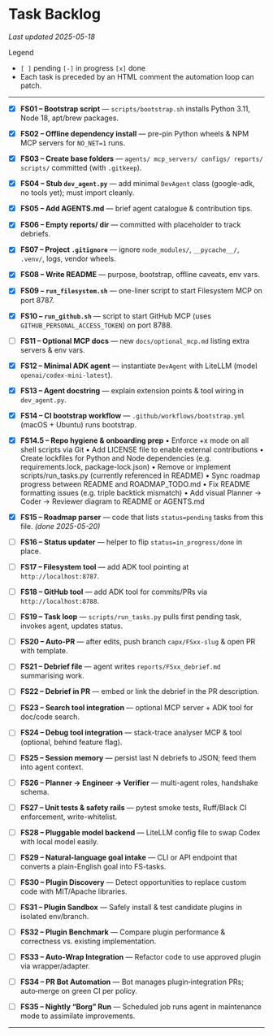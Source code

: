 # Task Backlog  
_Last updated 2025-05-18_

Legend  
* `[ ]` pending   `[-]` in progress   `[x]` done  
* Each task is preceded by an HTML comment the automation loop can patch.

---

<!-- TASK:FS01 status=done -->
- [x] **FS01 – Bootstrap script** — `scripts/bootstrap.sh` installs Python 3.11, Node 18, apt/brew packages.

<!-- TASK:FS02 status=done -->
- [x] **FS02 – Offline dependency install** — pre-pin Python wheels & NPM MCP servers for `NO_NET=1` runs.

<!-- TASK:FS03 status=done -->
- [x] **FS03 – Create base folders** — `agents/ mcp_servers/ configs/ reports/ scripts/` committed (with `.gitkeep`).

<!-- TASK:FS04 status=done -->
- [x] **FS04 – Stub `dev_agent.py`** — add minimal `DevAgent` class (google-adk, no tools yet); must import cleanly.

<!-- TASK:FS05 status=done -->
- [x] **FS05 – Add AGENTS.md** — brief agent catalogue & contribution tips.

<!-- TASK:FS06 status=done -->
- [x] **FS06 – Empty reports/ dir** — committed with placeholder to track debriefs.

<!-- TASK:FS07 status=done -->
- [x] **FS07 – Project `.gitignore`** — ignore `node_modules/`, `__pycache__/`, `.venv/`, logs, vendor wheels.

<!-- TASK:FS08 status=done -->
- [x] **FS08 – Write README** — purpose, bootstrap, offline caveats, env vars.

<!-- TASK:FS09 status=done -->
- [x] **FS09 – `run_filesystem.sh`** — one-liner script to start Filesystem MCP on port 8787.

<!-- TASK:FS10 status=done -->
- [x] **FS10 – `run_github.sh`** — script to start GitHub MCP (uses `GITHUB_PERSONAL_ACCESS_TOKEN`) on port 8788.

<!-- TASK:FS11 status=pending -->
- [ ] **FS11 – Optional MCP docs** — new `docs/optional_mcp.md` listing extra servers & env vars.

<!-- TASK:FS12 status=done -->
- [x] **FS12 – Minimal ADK agent** — instantiate `DevAgent` with LiteLLM (model `openai/codex-mini-latest`).

<!-- TASK:FS13 status=pending -->
- [x] **FS13 – Agent docstring** — explain extension points & tool wiring in `dev_agent.py`.

<!-- TASK:FS14 status=done -->
- [x] **FS14 – CI bootstrap workflow** — `.github/workflows/bootstrap.yml` (macOS + Ubuntu) runs bootstrap.

<!-- TASK:FS14.5 status=done -->
- [x] **FS14.5 – Repo hygiene & onboarding prep**
    • Enforce +x mode on all shell scripts via Git
    • Add LICENSE file to enable external contributions
    • Create lockfiles for Python and Node dependencies (e.g. requirements.lock, package-lock.json)
    • Remove or implement scripts/run_tasks.py (currently referenced in README)
    • Sync roadmap progress between README and ROADMAP_TODO.md
    • Fix README formatting issues (e.g. triple backtick mismatch)
    • Add visual Planner → Coder → Reviewer diagram to README or AGENTS.md

<!-- TASK:FS15 status=done -->
- [x] **FS15 – Roadmap parser** — code that lists `status=pending` tasks from this file. _(done 2025-05-20)_

<!-- TASK:FS16 status=pending -->
- [ ] **FS16 – Status updater** — helper to flip `status=in_progress/done` in place.

<!-- TASK:FS17 status=pending -->
- [ ] **FS17 – Filesystem tool** — add ADK tool pointing at `http://localhost:8787`.

<!-- TASK:FS18 status=pending -->
- [ ] **FS18 – GitHub tool** — add ADK tool for commits/PRs via `http://localhost:8788`.

<!-- TASK:FS19 status=pending -->
- [ ] **FS19 – Task loop** — `scripts/run_tasks.py` pulls first pending task, invokes agent, updates status.

<!-- TASK:FS20 status=pending -->
- [ ] **FS20 – Auto-PR** — after edits, push branch `capx/FSxx-slug` & open PR with template.

<!-- TASK:FS21 status=pending -->
- [ ] **FS21 – Debrief file** — agent writes `reports/FSxx_debrief.md` summarising work.

<!-- TASK:FS22 status=pending -->
- [ ] **FS22 – Debrief in PR** — embed or link the debrief in the PR description.

<!-- TASK:FS23 status=pending -->
- [ ] **FS23 – Search tool integration** — optional MCP server + ADK tool for doc/code search.

<!-- TASK:FS24 status=pending -->
- [ ] **FS24 – Debug tool integration** — stack-trace analyser MCP & tool (optional, behind feature flag).

<!-- TASK:FS25 status=pending -->
- [ ] **FS25 – Session memory** — persist last N debriefs to JSON; feed them into agent context.

<!-- TASK:FS26 status=pending -->
- [ ] **FS26 – Planner → Engineer → Verifier** — multi-agent roles, handshake schema.

<!-- TASK:FS27 status=pending -->
- [ ] **FS27 – Unit tests & safety rails** — pytest smoke tests, Ruff/Black CI enforcement, write-whitelist.

<!-- TASK:FS28 status=pending -->
- [ ] **FS28 – Pluggable model backend** — LiteLLM config file to swap Codex with local model easily.

<!-- TASK:FS29 status=pending -->
- [ ] **FS29 – Natural-language goal intake** — CLI or API endpoint that converts a plain-English goal into FS-tasks.

<!-- TASK:FS30 status=pending -->
- [ ] **FS30 – Plugin Discovery** — Detect opportunities to replace custom code with MIT/Apache libraries.

<!-- TASK:FS31 status=pending -->
- [ ] **FS31 – Plugin Sandbox** — Safely install & test candidate plugins in isolated env/branch.

<!-- TASK:FS32 status=pending -->
- [ ] **FS32 – Plugin Benchmark** — Compare plugin performance & correctness vs. existing implementation.

<!-- TASK:FS33 status=pending -->
- [ ] **FS33 – Auto‑Wrap Integration** — Refactor code to use approved plugin via wrapper/adapter.

<!-- TASK:FS34 status=pending -->
- [ ] **FS34 – PR Bot Automation** — Bot manages plugin‑integration PRs; auto‑merge on green CI per policy.

<!-- TASK:FS35 status=pending -->
- [ ] **FS35 – Nightly “Borg” Run** — Scheduled job runs agent in maintenance mode to assimilate improvements.

---
